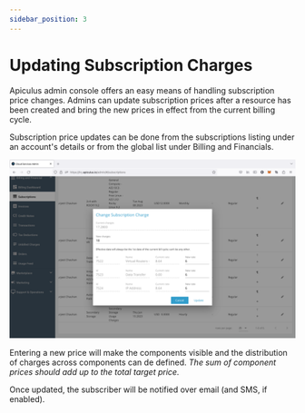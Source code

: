 ```yaml
---
sidebar_position: 3
---
```

# Updating Subscription Charges

Apiculus admin console offers an easy means of handling subscription price changes. Admins can update subscription prices after a resource has been created and bring the new prices in effect from the current billing cycle.

Subscription price updates can be done from the subscriptions listing under an account's details or from the global list under Billing and Financials.

![Updating Subscription Charges](img/UpdatingSubscriptionCharges.png)

Entering a new price will make the components visible and the distribution of charges across components can de defined. _The sum of component prices should add up to the total target price._

Once updated, the subscriber will be notified over email (and SMS, if enabled).